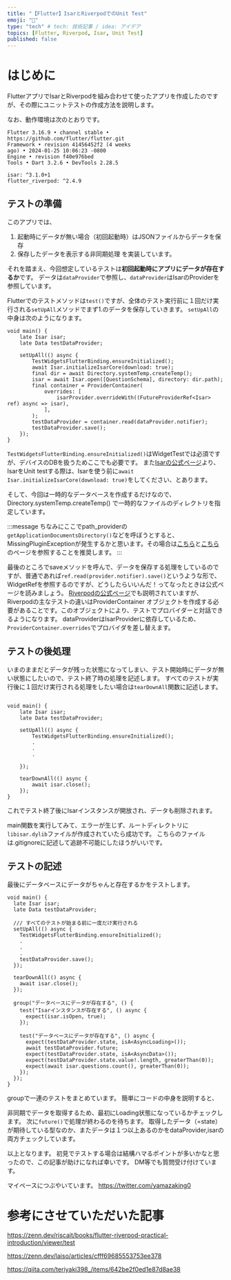 ```yaml
---
title: "【Flutter】IsarとRiverpodでのUnit Test"
emoji: "📌"
type: "tech" # tech: 技術記事 / idea: アイデア
topics: [Flutter, Riverpod, Isar, Unit Test]
published: false
---
```


# はじめに
FlutterアプリでIsarとRiverpodを組み合わせて使ったアプリを作成したのですが、その際にユニットテストの作成方法を説明します。

なお、動作環境は次のとおりです。

```
Flutter 3.16.9 • channel stable •
https://github.com/flutter/flutter.git
Framework • revision 41456452f2 (4 weeks
ago) • 2024-01-25 10:06:23 -0800
Engine • revision f40e976bed
Tools • Dart 3.2.6 • DevTools 2.28.5

isar: ^3.1.0+1
flutter_riverpod: ^2.4.9

```

## テストの準備
このアプリでは、
1. 起動時にデータが無い場合（初回起動時）はJSONファイルからデータを保存
2. 保存したデータを表示する非同期処理
を実装しています。

それを踏まえ、今回想定しているテストは**初回起動時にアプリにデータが存在するか**です。
データは`dataProvider`で参照し、`dataProvider`はIsarのProviderを参照しています。

Flutterでのテストメソッドは`test()`ですが、全体のテスト実行前に１回だけ実行される`setUpAll`メソッドでまず1.のデータを保存していきます。
`setUpAll`の中身は次のようになります。

```dart: isar_test.dart
void main() {
    late Isar isar;
    late Data testDataProvider;

    setUpAll(() async {
        TestWidgetsFlutterBinding.ensureInitialized();
        await Isar.initializeIsarCore(download: true);
        final dir = await Directory.systemTemp.createTemp();
        isar = await Isar.open([QuestionSchema], directory: dir.path);
        final container = ProviderContainer(
            overrides: [
                isarProvider.overrideWith((FutureProviderRef<Isar> ref) async => isar),
            ],
        );
        testDataProvider = container.read(dataProvider.notifier);
        testDataProvider.save();
    });
}
```
`TestWidgetsFlutterBinding.ensureInitialized()`はWidgetTestでは必須ですが、デバイスのDBを扱うためここでも必要です。
また[Isarの公式ページ]()より、IsarをUnit testする際は、Isarを使う前に`await Isar.initializeIsarCore(download: true)`をしてください、とあります。

そして、今回は一時的なデータベースを作成するだけなので、Directory.systemTemp.createTemp() で一時的なファイルのディレクトリを指定しています。

:::message
ちなみにここでpath_providerの`getApplicationDocumentsDirectory()`などを呼ぼうとすると、MissingPluginExceptionが発生するかと思います。その場合は[こちら](https://qiita.com/teriyaki398_/items/642be2f0ed1e87d8ae38)と[こちら](https://docs.flutter.dev/testing/plugins-in-tests)のページを参照することを推奨します。
:::

最後のところでsaveメソッドを呼んで、データを保存する処理をしているのですが、普通であれば`ref.read(provider.notifier).save()`というような形で、WidgetRefを参照するのですが、どうしたらいいんだ！ってなったときは公式ページを読みましょう。
[Riverpodの公式ページ](https://riverpod.dev/ja/docs/essentials/testing)でも説明されていますが、Riverpodの主なテストの違いはProviderContainer オブジェクトを作成する必要があることです。このオブジェクトにより、テストでプロバイダーと対話できるようになります。
dataProviderはIsarProviderに依存しているため、`ProviderContainer.overrides`でプロバイダを差し替えます。

## テストの後処理
いまのままだとデータが残った状態になってしまい、テスト開始時にデータが無い状態にしたいので、テスト終了時の処理を記述します。
すべてのテストが実行後に１回だけ実行される処理をしたい場合は`tearDownAll`関数に記述します。

```dart: isar_test.dart

void main() {
    late Isar isar;
    late Data testDataProvider;

    setUpAll(() async {
        TestWidgetsFlutterBinding.ensureInitialized();
        .
        .
        .

    });

    tearDownAll(() async {
        await isar.close();
    });
}
```

これでテスト終了後にIsarインスタンスが開放され、データも削除されます。

main関数を実行してみて、エラーが生じず、ルートディレクトリに`libisar.dylib`ファイルが作成されていたら成功です。
こちらのファイルは.gitignoreに記述して追跡不可能にしたほうがいいです。

## テストの記述
最後にデータベースにデータがちゃんと存在するかをテストします。

```dart: isar_test.dart
void main() {
  late Isar isar;
  late Data testDataProvider;
  
  /// すべてのテストが始まる前に一度だけ実行される
  setUpAll(() async {
    TestWidgetsFlutterBinding.ensureInitialized();
    .
    .
    .
    testDataProvider.save();
  });

  tearDownAll(() async {
    await isar.close();
  });

  group("データベースにデータが存在する", () {
    test("Isarインスタンスが存在する", () async {
      expect(isar.isOpen, true);
    });

    test("データベースにデータが存在する", () async {
      expect(testDataProvider.state, isA<AsyncLoading>());
      await testDataProvider.future;
      expect(testDataProvider.state, isA<AsyncData>());
      expect(testDataProvider.state.value!.length, greaterThan(0));
      expect(await isar.questions.count(), greaterThan(0));
    });
  });
}
```

groupで一連のテストをまとめています。
簡単にコードの中身を説明すると、

非同期でデータを取得するため、最初にLoading状態になっているかチェックします。
次に`future()`で処理が終わるのを待ちます。
取得したデータ（=state）が期待している型なのか、またデータは１つ以上あるのかをdataProvider,isarの両方チェックしています。

以上となります。
初見でテストする場合は結構ハマるポイントが多いかなと思ったので、この記事が助けになれば幸いです。
DM等でも質問受け付けています。

マイペースにつぶやいています。
https://twitter.com/yamazaking0

# 参考にさせていただいた記事

https://zenn.dev/riscait/books/flutter-riverpod-practical-introduction/viewer/test

https://zenn.dev/laiso/articles/cfff69685553753ee378

https://qiita.com/teriyaki398_/items/642be2f0ed1e87d8ae38


